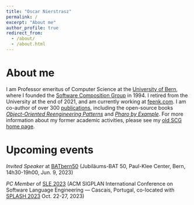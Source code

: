 ```yaml
---
title: "Oscar Nierstrasz"
permalink: /
excerpt: "About me"
author_profile: true
redirect_from: 
  - /about/
  - /about.html
---
```

# About me

I am Professor emeritus of Computer Science at the [University of Bern](http://www.unibe.ch/index_eng.html), where I founded the [Software Composition Group](https://scg.unibe.ch) in 1994.
I retired from the University at the end of 2021, and am currently working at [feenk.com](https://feenk.com/about/).
I am co-author of over 300 [publications](/publications), including the open-source books *[Object-Oriented Reengineering Patterns](https://scg.unibe.ch/assets/download/oorp/)* and *[Pharo by Example](http://books.pharo.org)*.
For more information about my former academic activities, please see my [old SCG home page](https://scg.unibe.ch/legacy/oscar).

# Upcoming events

*Invited Speaker* at [BATbern50](https://www.berner-architekten-treffen.ch) (Jubiläums-BAT 50, Paul-Klee Center, Bern, 14h30-19h00, Jun. 9, 2023)

*PC Member* of [SLE 2023](https://www.sleconf.org/2023/) (ACM SIGPLAN International Conference on Software Language Engineering &mdash; Cascais, Portugal, co-located with [SPLASH 2023](https://2023.splashcon.org) Oct. 22-27, 2023)

